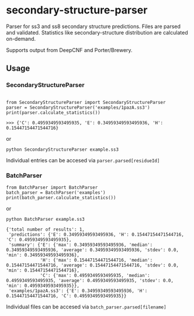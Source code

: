 # secondary-structure-parser
Parser for ss3 and ss8 secondary structure predictions.
Files are parsed and validated. Statistics like secondary-structure distribution are calculated on-demand.

Supports output from DeepCNF and Porter/Brewery.
## Usage

### SecondaryStructureParser
```

from SecondaryStructureParser import SecondaryStructureParser
parser = SecondaryStructureParser('examples/1pazA.ss3')
print(parser.calculate_statistics())

>>> {'C': 0.4959349593495935, 'E': 0.34959349593495936, 'H': 0.15447154471544716}
```

or

`python SecondaryStructureParser example.ss3`

Individual entries can be accesed via `parser.parsed[residueId]`
### BatchParser

```
from BatchParser import BatchParser
batch_parser = BatchParser('examples')
print(batch_parser.calculate_statistics())
```

or

`python BatchParser example.ss3`

```
{'total number of results': 1, 
 'predictions': {'E': 0.34959349593495936, 'H': 0.15447154471544716, 'C': 0.4959349593495935}, 
 'summary': {'E': {'max': 0.34959349593495936, 'median': 0.34959349593495936, 'average': 0.34959349593495936, 'stdev': 0.0, 'min': 0.34959349593495936}, 
             'H': {'max': 0.15447154471544716, 'median': 0.15447154471544716, 'average': 0.15447154471544716, 'stdev': 0.0, 'min': 0.15447154471544716}, 
             'C': {'max': 0.4959349593495935, 'median': 0.4959349593495935, 'average': 0.4959349593495935, 'stdev': 0.0, 'min': 0.4959349593495935}}, 
 'examples/1pazA.ss3': {'E': 0.34959349593495936, 'H': 0.15447154471544716, 'C': 0.4959349593495935}}
 ```  

Individual files can be accesed via `batch_parser.parsed[filename]`     
     
